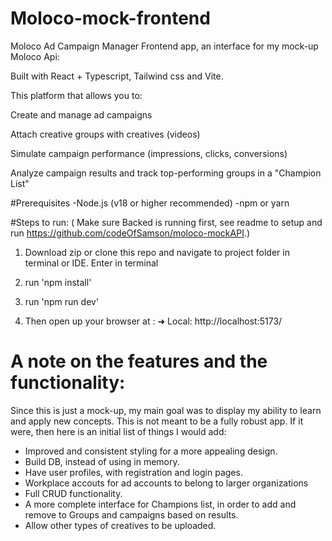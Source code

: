 # Moloco-mock-frontend
Moloco Ad Campaign Manager Frontend app, an interface for my mock-up Moloco Api:

Built with React + Typescript, Tailwind css and Vite.

This platform that allows you to:

Create and manage ad campaigns

Attach creative groups with creatives (videos)

Simulate campaign performance (impressions, clicks, conversions)

Analyze campaign results and track top-performing groups in a "Champion List"

#Prerequisites
-Node.js (v18 or higher recommended)
-npm or yarn

#Steps to run:
( Make sure Backed is running first, see readme to setup and run https://github.com/codeOfSamson/moloco-mockAPI.)

1) Download zip or clone this repo and navigate to project folder in terminal or IDE.
Enter in terminal
2) run 'npm install'
3) run 'npm run dev'

4) Then open up your browser at : ➜  Local:   http://localhost:5173/

# A note on the features and the functionality:
 Since this is just a mock-up, my main goal was to display my ability to learn and apply new concepts. This is not meant to be a fully robust app. If it were, then here is an initial list of things I would add:
  - Improved and consistent styling for a more appealing design.
  - Build DB, instead of using in memory.
  - Have user profiles, with registration and login pages.
  - Workplace accouts for ad accounts to belong to larger organizations
  - Full CRUD functionality.
  - A more complete interface for Champions list, in order to add and remove to Groups and campaigns based on results.
  - Allow other types of creatives to be uploaded.

 
